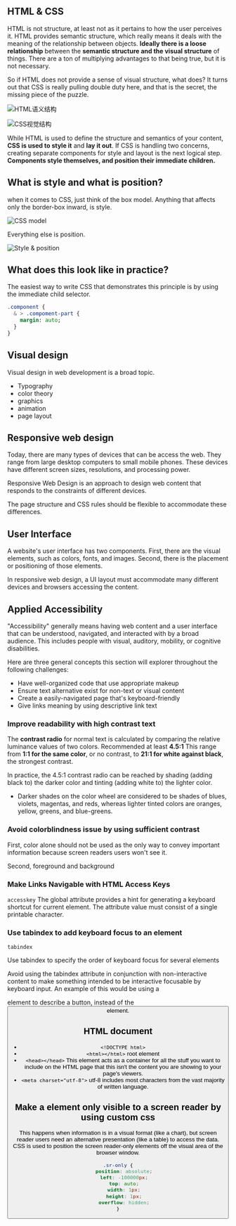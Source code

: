 ## HTML & CSS
HTML is not structure, at least not as it pertains to how the user perceives it.
HTML provides semantic structure, which really means it deals with the meaning of the relationship between objects.
**Ideally there is a loose relationship** between the **semantic structure and the visual structure** of things. There are a ton of multiplying advantages to that being true, but it is not necessary.

So if HTML does not provide a sense of visual structure, what does?
It turns out that CSS is really pulling double duty here, and that is the secret, the missing piece of the puzzle.
 
![HTML语义结构](https://github.com/byodian/blog/blob/master/doc/html%E8%AF%AD%E4%B9%89%E7%BB%93%E6%9E%84.png?raw=true)

![CSS视觉结构](https://github.com/byodian/blog/blob/master/doc/css%E8%A7%86%E8%A7%89%E7%BB%93%E6%9E%84.png?raw=true)

While HTML is used to define the structure and semantics of your content, **CSS is used to style it** and **lay it out**.
If CSS is handling two concerns, creating separate components for style and layout is the next logical step.
**Components style themselves, and position their immediate children.**

## What is style and what is position?

when it comes to CSS, just think of the box model. Anything that affects only the border-box inward, is style.

![CSS model](https://github.com/byodian/blog/blob/master/doc/boxmodel.png?raw=true)

Everything else is position.

![Style & position](https://github.com/byodian/blog/blob/master/doc/popquiz.png?raw=true)

## What does this look like in practice?

The easiest way to write CSS that demonstrates this principle is by using the immediate child selector.

```sass
.component {
  & > .compoment-part {
    margin: auto;
  }
}
```

## Visual design
Visual design in web development is a broad topic.

- Typography
- color theory
- graphics
- animation
- page layout

## Responsive web design
Today, there are many types of devices that can be access the web. They range from large desktop computers to small mobile phones. These devices have different screen sizes, resolutions, and processing power.

Responsive Web Design is an approach to design web content that responds to the constraints of different devices.

The page structure and CSS rules should be flexible to accommodate these differences.

## User Interface
A website's user interface has two components. First, there are the visual elements, such as colors, fonts, and images. Second, there is the placement or positioning of those elements.

In responsive web design, a UI layout must accommodate many different devices and browsers accessing the content.

## Applied Accessibility
"Accessibility" generally means having web content and a user interface that can be understood, navigated, and interacted with by a broad audience. This includes people with visual, auditory, mobility, or cognitive disabilities.

Here are three general concepts this section will explorer throughout the following challenges:

- Have well-organized code that use appropriate makeup
- Ensure text alternative exist for non-text or visual content
- Create a easily-navigated page that's keyboard-friendly
- Give links meaning by using descriptive link text

### Improve readability with high contrast text
The **contrast radio** for normal text is calculated by comparing the relative luminance values of two colors.
Recommended at least **4.5:1**
This range from **1:1 for the same color**, or no contrast, to **21:1 for white against black**, the strongest contrast.

In practice, the 4.5:1 contrast radio can be reached by shading (adding black to) the darker color and tinting (adding white to) the lighter color.

- Darker shades on the color wheel are considered to be shades of blues, violets, magentas, and reds, whereas lighter tinted colors are oranges, yellow, greens, and blue-greens.

### Avoid colorblindness issue by using sufficient contrast
First, color alone should not be used as the only way to convey important information because screen readers users won't see it.

Second, foreground and background 

### Make Links Navigable with HTML Access Keys
`accesskey` 
The global attribute provides a hint for generating a keyboard shortcut for current element. The attribute value must consist of a single printable character.

### Use tabindex to add keyboard focus to an element
`tabindex` 

Use tabindex to specify the order of keyboard focus for several elements

Avoid using the tabindex attribute in conjunction with non-interactive content to make something intended to be interactive focusable by keyboard input. An example of this would be using a <div> element to describe a button, instead of the <button> element.

## HTML document
- `<!DOCTYPE html>`
- `<html></html>`  root element
- `<head></head>` This element acts as a container for all the stuff you want to include on the HTML page that this isn't the content you are showing to your page's viewers.
- `<meta charset="utf-8">` utf-8 includes most characters from the vast majority of written language.

## Make a element only visible to a  screen reader by using custom css
This happens when information is in a visual format (like a chart), but screen reader users need an alternative presentation (like a table) to access the data. CSS is used to position the screen reader-only elements off the visual area of the browser window.

```css
.sr-only {
	position: absolute;
	left: -100000px;
	top: auto;
	width: 1px;
	height: 1px;
	overflow: hidden;
}
```
